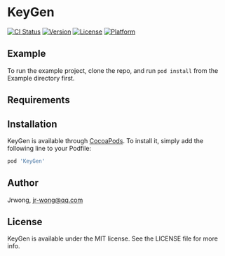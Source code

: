 # KeyGen

[![CI Status](https://img.shields.io/travis/Jrwong/KeyGen.svg?style=flat)](https://travis-ci.org/Jrwong/KeyGen)
[![Version](https://img.shields.io/cocoapods/v/KeyGen.svg?style=flat)](https://cocoapods.org/pods/KeyGen)
[![License](https://img.shields.io/cocoapods/l/KeyGen.svg?style=flat)](https://cocoapods.org/pods/KeyGen)
[![Platform](https://img.shields.io/cocoapods/p/KeyGen.svg?style=flat)](https://cocoapods.org/pods/KeyGen)

## Example

To run the example project, clone the repo, and run `pod install` from the Example directory first.

## Requirements

## Installation

KeyGen is available through [CocoaPods](https://cocoapods.org). To install
it, simply add the following line to your Podfile:

```ruby
pod 'KeyGen'
```

## Author

Jrwong, jr-wong@qq.com

## License

KeyGen is available under the MIT license. See the LICENSE file for more info.
